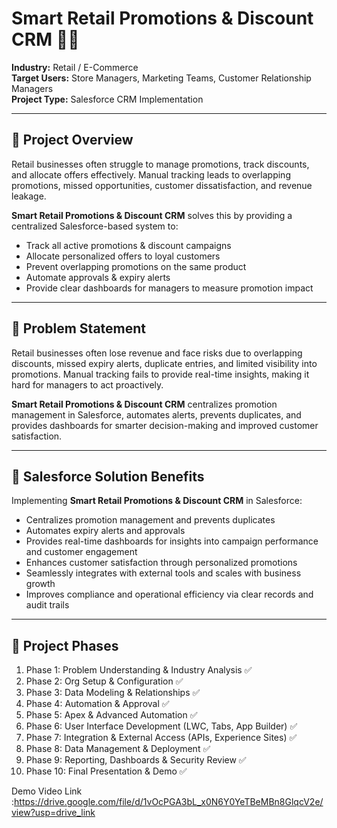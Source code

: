 # Smart Retail Promotions & Discount CRM 🛒💡

**Industry:** Retail / E-Commerce  
**Target Users:** Store Managers, Marketing Teams, Customer Relationship Managers  
**Project Type:** Salesforce CRM Implementation  

---

## 🔗 Project Overview
Retail businesses often struggle to manage promotions, track discounts, and allocate offers effectively. Manual tracking leads to overlapping promotions, missed opportunities, customer dissatisfaction, and revenue leakage.  

**Smart Retail Promotions & Discount CRM** solves this by providing a centralized Salesforce-based system to:  

- Track all active promotions & discount campaigns  
- Allocate personalized offers to loyal customers  
- Prevent overlapping promotions on the same product  
- Automate approvals & expiry alerts  
- Provide clear dashboards for managers to measure promotion impact  

---

## 🔗 Problem Statement
Retail businesses often lose revenue and face risks due to overlapping discounts, missed expiry alerts, duplicate entries, and limited visibility into promotions. Manual tracking fails to provide real-time insights, making it hard for managers to act proactively.  

**Smart Retail Promotions & Discount CRM** centralizes promotion management in Salesforce, automates alerts, prevents duplicates, and provides dashboards for smarter decision-making and improved customer satisfaction.  

---

## 🔗 Salesforce Solution Benefits
Implementing **Smart Retail Promotions & Discount CRM** in Salesforce:  

- Centralizes promotion management and prevents duplicates  
- Automates expiry alerts and approvals  
- Provides real-time dashboards for insights into campaign performance and customer engagement  
- Enhances customer satisfaction through personalized promotions  
- Seamlessly integrates with external tools and scales with business growth  
- Improves compliance and operational efficiency via clear records and audit trails  

---

## 🚀 Project Phases
1. Phase 1: Problem Understanding & Industry Analysis ✅  
2. Phase 2: Org Setup & Configuration ✅  
3. Phase 3: Data Modeling & Relationships ✅  
4. Phase 4: Automation & Approval ✅  
5. Phase 5: Apex & Advanced Automation ✅  
6. Phase 6: User Interface Development (LWC, Tabs, App Builder) ✅  
7. Phase 7: Integration & External Access (APIs, Experience Sites) ✅  
8. Phase 8: Data Management & Deployment ✅  
9. Phase 9: Reporting, Dashboards & Security Review ✅  
10. Phase 10: Final Presentation & Demo ✅  

Demo Video Link :https://drive.google.com/file/d/1vOcPGA3bL_x0N6Y0YeTBeMBn8GlqcV2e/view?usp=drive_link
